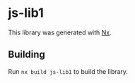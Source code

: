 # js-lib1

This library was generated with [Nx](https://nx.dev).

## Building

Run `nx build js-lib1` to build the library.
